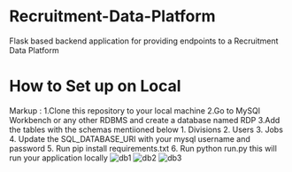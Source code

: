 # Recruitment-Data-Platform
Flask based backend application for providing endpoints to a Recruitment Data Platform

# How to Set up on Local

 Markup : 1.Clone this repository to your local machine
          2.Go to MySQl Workbench or any other RDBMS and create a database named RDP
          3.Add the tables with the schemas mentiioned below
              1. Divisions
              2. Users
              3. Jobs
          4. Update the SQL_DATABASE_URI with your mysql username and password
          5. Run pip install requirements.txt
          6. Run python run.py this will run your application locally
![db1](https://user-images.githubusercontent.com/64360092/216998736-8b7fd877-da9e-4b23-937a-2bf1a5a7be2f.png)
![db2](https://user-images.githubusercontent.com/64360092/216998747-c8395d16-d137-4a59-bbfb-1ee491426a9c.png)
![db3](https://user-images.githubusercontent.com/64360092/216998758-6fac84aa-b7fd-49ca-962c-57470228bf26.png)
